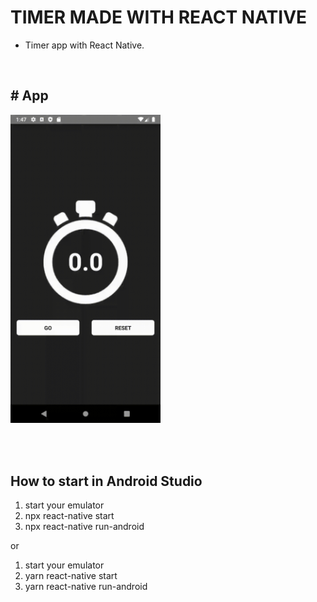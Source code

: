 # TIMER MADE WITH REACT NATIVE

- Timer app with React Native.

<br/>

## # App
<img src="https://github.com/Vinicius-A-R/appTimer/blob/main/src/assets/timer.gif?raw=true" width="240px" />

<br/><br/>

## How to start in Android Studio

1. start your emulator
2. npx react-native start
3. npx react-native run-android

or

1. start your emulator
2. yarn react-native start
3. yarn react-native run-android

